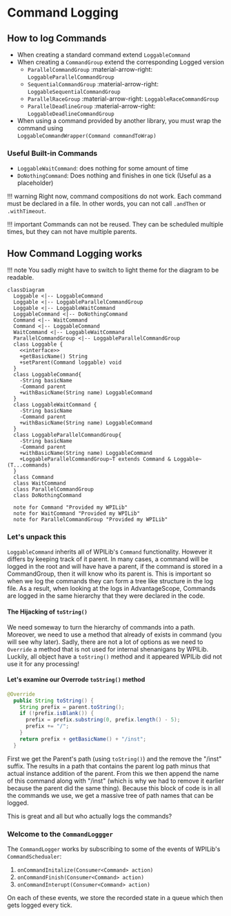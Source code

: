 # Command Logging

## How to log Commands

- When creating a standard command extend `LoggableCommand`
- When creating a `CommandGroup` extend the corresponding Logged version
    - `ParallelCommandGroup` :material-arrow-right: `LoggableParallelCommandGroup`
    - `SequentialCommandGroup` :material-arrow-right: `LoggableSequentialCommandGroup`
    - `ParallelRaceGroup` :material-arrow-right: `LoggableRaceCommandGroup`
    - `ParallelDeadlineGroup` :material-arrow-right: `LoggableDeadlineCommandGroup`
- When using a command provided by another library, you must wrap the command using <br> `LoggableCommandWrapper(Command commandToWrap)`

### Useful Built-in Commands

- `LoggableWaitCommand`: does nothing for some amount of time
- `DoNothingCommand`: Does nothing and finishes in one tick (Useful as a placeholder)

!!! warning
    Right now, command compositions do not work. Each command must be declared in a file. In other words, you can not call `.andThen` or `.withTimeout`.

!!! important
    Commands can not be reused. They can be scheduled multiple times, but they can not have multiple parents.

## How Command Logging works

!!! note
    You sadly might have to switch to light theme for the diagram to be readable.

``` mermaid
classDiagram
  Loggable <|-- LoggableCommand
  Loggable <|-- LoggableParallelCommandGroup
  Loggable <|-- LoggableWaitCommand
  LoggableCommand <|-- DoNothingCommand
  Command <|-- WaitCommand
  Command <|-- LoggableCommand
  WaitCommand <|-- LoggableWaitCommand
  ParallelCommandGroup <|-- LoggableParallelCommandGroup
  class Loggable {
    <<interface>>
    +getBasicName() String
    +setParent(Command loggable) void
  }
  class LoggableCommand{
    -String basicName
    -Command parent
    +withBasicName(String name) LoggableCommand
  }
  class LoggableWaitCommand {
    -String basicName
    -Command parent
    +withBasicName(String name) LoggableCommand
  }
  class LoggableParallelCommandGroup{
    -String basicName
    -Command parent
    +withBasicName(String name) LoggableCommand
    +LoggableParallelCommandGroup~T extends Command & Loggable~(T...commands)
  }
  class Command
  class WaitCommand
  class ParallelCommandGroup
  class DoNothingCommand
  
  note for Command "Provided my WPILib" 
  note for WaitCommand "Provided my WPILib" 
  note for ParallelCommandGroup "Provided my WPILib" 
```

### Let's unpack this

`LoggableCommand` inherits all of WPILib's `Command` functionality. However it differs by keeping track of it parent.
In many cases, a command will be logged in the root and will have have a parent, if the command is stored in a CommandGroup, then it will know who its parent is. This is important so when we log the commands they can form a tree like structure in the log file. As a result, when looking at the logs in AdvantageScope, Commands are logged in the same hierarchy that they were declared in the code.

#### The Hijacking of `toString()`

We need someway to turn the hierarchy of commands into a path. Moreover, we need to use a method that already of exists in command (you will see why later). Sadly, there are not a lot of options as we need to `Override` a method that is not used for internal shenanigans by WPILib. Luckily, all object have a `toString()` method and it appeared WPILib did not use it for any processing!

#### Let's examine our Overrode `toString()` method

```java
@Override
  public String toString() {
    String prefix = parent.toString();
    if (!prefix.isBlank()) {
      prefix = prefix.substring(0, prefix.length() - 5);
      prefix += "/";
    }
    return prefix + getBasicName() + "/inst";
  }
```

First we get the Parent's path (using `toString()`) and the remove the "/inst" suffix. The results in a path that contains the parent log path minus that actual instance addition of the parent. From this we then append the name of this command along with "/inst" (which is why we had to remove it earlier because the parent did the same thing).
Because this block of code is in all the commands we use, we get a massive tree of path names that can be logged.

This is great and all but who actually logs the commands?

### Welcome to the `CommandLoggger`

The `CommandLogger` works by subscribing to some of the events of WPILib's `CommandSchedualer`:

1. `onCommandInitalize(Consumer<Command> action)`
2. `onCommandFinish(Consumer<Command> action)`
3. `onCommandInterupt(Consumer<Command> action)`

On each of these events, we store the recorded state in a queue which then gets logged every tick.
